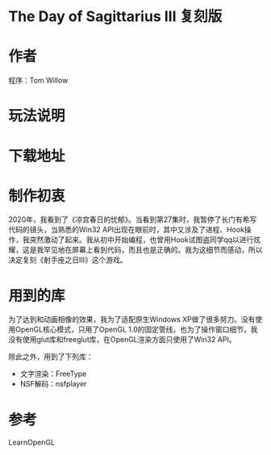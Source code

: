 ﻿# The Day of Sagittarius III 复刻版

# 作者
程序：Tom Willow

# 玩法说明

# 下载地址

# 制作初衷

2020年，我看到了《凉宫春日的忧郁》。当看到第27集时，我暂停了长门有希写代码的镜头，当熟悉的Win32 API出现在眼前时，其中又涉及了进程、Hook操作，我突然激动了起来。我从初中开始编程，也曾用Hook试图盗同学qq以进行炫耀，这是我罕见地在屏幕上看到代码，而且也是正确的。我为这细节而感动，所以决定复刻《射手座之日III》这个游戏。

# 用到的库
为了达到和动画相像的效果，我为了适配原生Windows XP做了很多努力。没有使用OpenGL核心模式，只用了OpenGL 1.0的固定管线，也为了操作窗口细节，我没有使用glut库和freeglut库，在OpenGL渲染方面只使用了Win32 API。

除此之外，用到了下列库：
- 文字渲染：FreeType
- NSF解码：nsfplayer

# 参考
LearnOpenGL